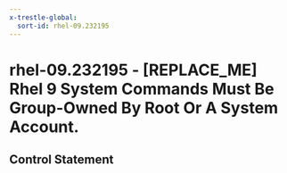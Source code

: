```yaml
---
x-trestle-global:
  sort-id: rhel-09.232195
---
```


# rhel-09.232195 - \[REPLACE_ME\] Rhel 9 System Commands Must Be Group-Owned By Root Or A System Account.

## Control Statement
